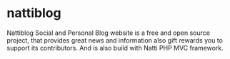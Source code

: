 # nattiblog
Nattiblog Social and Personal Blog website is a free and open source project, that provides great news and information also gift rewards you to support its contributors. And is also build with Natti PHP MVC framework.